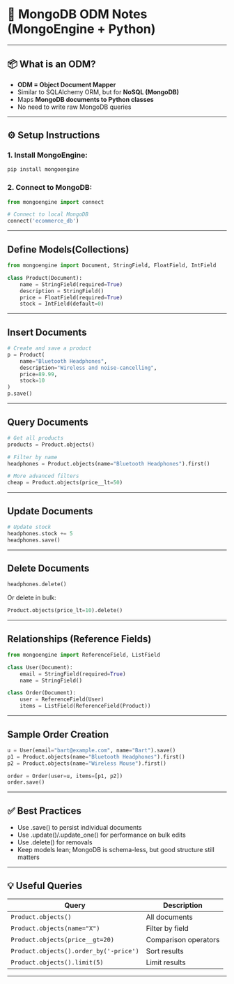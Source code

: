 # 📝 MongoDB ODM Notes (MongoEngine + Python)

---

## 📦 What is an ODM?

- **ODM = Object Document Mapper**
- Similar to SQLAlchemy ORM, but for **NoSQL (MongoDB)**
- Maps **MongoDB documents to Python classes**
- No need to write raw MongoDB queries

---

## ⚙️ Setup Instructions

### 1. Install MongoEngine:
```bash
pip install mongoengine
```
### 2. Connect to MongoDB:
```python
from mongoengine import connect

# Connect to local MongoDB
connect('ecommerce_db')
```

---

## Define Models(Collections)
```python
from mongoengine import Document, StringField, FloatField, IntField

class Product(Document):
    name = StringField(required=True)
    description = StringField()
    price = FloatField(required=True)
    stock = IntField(default=0)
```

---

## Insert Documents
```python
# Create and save a product
p = Product(
    name="Bluetooth Headphones",
    description="Wireless and noise-cancelling",
    price=89.99,
    stock=10
)
p.save()
```

---

## Query Documents
```python
# Get all products
products = Product.objects()

# Filter by name
headphones = Product.objects(name="Bluetooth Headphones").first()

# More advanced filters
cheap = Product.objects(price__lt=50)
```

---

## Update Documents
```python
# Update stock
headphones.stock += 5
headphones.save()
```

---

## Delete Documents
```python
headphones.delete()
```
Or delete in bulk:
```python
Product.objects(price_lt=10).delete()
```

---

## Relationships (Reference Fields)
```python
from mongoengine import ReferenceField, ListField

class User(Document):
    email = StringField(required=True)
    name = StringField()

class Order(Document):
    user = ReferenceField(User)
    items = ListField(ReferenceField(Product))
```

---

## Sample Order Creation
```python
u = User(email="bart@example.com", name="Bart").save()
p1 = Product.objects(name="Bluetooth Headphones").first()
p2 = Product.objects(name="Wireless Mouse").first()

order = Order(user=u, items=[p1, p2])
order.save()
```

---

## ✅ Best Practices

<ul>
  <li>Use .save() to persist individual documents</li>

  <li>Use .update()/.update_one() for performance on bulk edits</li>

  <li>Use .delete() for removals</li>

  <li>Keep models lean; MongoDB is schema-less, but good structure still matters</li>
</ul>

---

## 💡 Useful Queries
|**Query**|**Description**
|-------|-------|
|<code>Product.objects()</code>|All documents|
|<code>Product.objects(name="X")</code>|Filter by field|
|<code>Product.objects(price__gt=20)</code>|Comparison operators|
|<code>Product.objects().order_by('-price')</code>|Sort results|
|<code>Product.objects().limit(5)</code>|Limit results|

---
